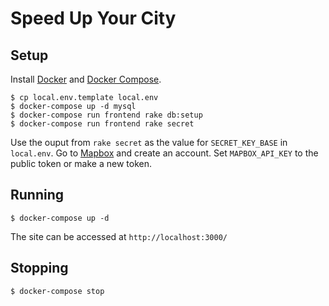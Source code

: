# Speed Up Your City

## Setup

Install [Docker](https://docs.docker.com/install/#supported-platforms) and [Docker Compose](https://docs.docker.com/compose/install/). 

    $ cp local.env.template local.env
    $ docker-compose up -d mysql
    $ docker-compose run frontend rake db:setup
    $ docker-compose run frontend rake secret

Use the ouput from `rake secret` as the value for `SECRET_KEY_BASE` in `local.env`. Go to [Mapbox](https://account.mapbox.com) and create an account. Set `MAPBOX_API_KEY` to the public token or make a new token.

## Running

    $ docker-compose up -d

The site can be accessed at `http://localhost:3000/`

## Stopping 

    $ docker-compose stop

